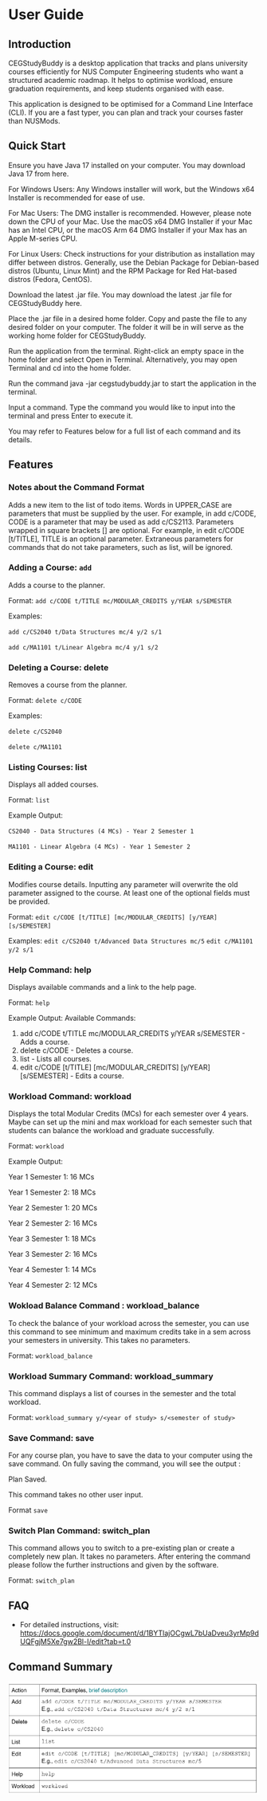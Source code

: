 # User Guide

## Introduction

CEGStudyBuddy is a desktop application that tracks and plans university courses efficiently for NUS Computer Engineering students who want a structured academic roadmap. It helps to optimise workload, ensure graduation requirements, and keep students organised with ease.

This application is designed to be optimised for a Command Line Interface (CLI). If you are a fast typer, you can plan and track your courses faster than NUSMods.


## Quick Start

Ensure you have Java 17 installed on your computer.
You may download Java 17 from here.

For Windows Users:
Any Windows installer will work, but the Windows x64 Installer is recommended for ease of use.

For Mac Users:
The DMG installer is recommended. However, please note down the CPU of your Mac.
Use the macOS x64 DMG Installer if your Mac has an Intel CPU, or the macOS Arm 64 DMG Installer if your Max has an Apple M-series CPU.

For Linux Users:
Check instructions for your distribution as installation may differ between distros. Generally, use the Debian Package for Debian-based distros (Ubuntu, Linux Mint) and the RPM Package for Red Hat-based distros (Fedora, CentOS).

Download the latest .jar file.
You may download the latest .jar file for CEGStudyBuddy here.

Place the .jar file in a desired home folder.
Copy and paste the file to any desired folder on your computer.
The folder it will be in will serve as the working home folder for CEGStudyBuddy.

Run the application from the terminal.
Right-click an empty space in the home folder and select Open in Terminal.
Alternatively, you may open Terminal and cd into the home folder.

Run the command java -jar cegstudybuddy.jar to start the application in the terminal.

Input a command.
Type the command you would like to input into the terminal and press Enter to execute it.

You may refer to Features below for a full list of each command and its details.

## Features

### Notes about the Command Format
Adds a new item to the list of todo items.
Words in UPPER_CASE are parameters that must be supplied by the user.
For example, in add c/CODE, CODE is a parameter that may be used as add c/CS2113.
Parameters wrapped in square brackets [] are optional.
For example, in edit c/CODE [t/TITLE], TITLE is an optional parameter.
Extraneous parameters for commands that do not take parameters, such as list, will be ignored.

### Adding a Course: `add`
Adds a course to the planner.

Format:
`add c/CODE t/TITLE mc/MODULAR_CREDITS y/YEAR s/SEMESTER`

Examples:

`add c/CS2040 t/Data Structures mc/4 y/2 s/1`

`add c/MA1101 t/Linear Algebra mc/4 y/1 s/2`

### Deleting a Course: delete
Removes a course from the planner.

Format:
`delete c/CODE`

Examples:

`delete c/CS2040`

`delete c/MA1101`

### Listing Courses: list
Displays all added courses.

Format:
`list`

Example Output:

`CS2040 - Data Structures (4 MCs) - Year 2 Semester 1 ` 

`MA1101 - Linear Algebra (4 MCs) - Year 1 Semester 2 `

### Editing a Course: edit
   Modifies course details.
   Inputting any parameter will overwrite the old parameter assigned to the course.
   At least one of the optional fields must be provided.

Format:
`edit c/CODE [t/TITLE] [mc/MODULAR_CREDITS] [y/YEAR] [s/SEMESTER]`

Examples:
`edit c/CS2040 t/Advanced Data Structures mc/5`
`edit c/MA1101 y/2 s/1`

### Help Command: help
Displays available commands and a link to the help page.

Format:
`help`

Example Output:
Available Commands:
1. add c/CODE t/TITLE mc/MODULAR_CREDITS y/YEAR s/SEMESTER - Adds a course.
2. delete c/CODE - Deletes a course.
3. list - Lists all courses.
4. edit c/CODE [t/TITLE] [mc/MODULAR_CREDITS] [y/YEAR] [s/SEMESTER] - Edits a course.

### Workload Command: workload
Displays the total Modular Credits (MCs) for each semester over 4 years.
Maybe can set up the mini and max workload for each semester such that students can balance the workload and graduate successfully.

Format:
`workload`

Example Output:

Year 1 Semester 1: 16 MCs

Year 1 Semester 2: 18 MCs

Year 2 Semester 1: 20 MCs

Year 2 Semester 2: 16 MCs

Year 3 Semester 1: 18 MCs

Year 3 Semester 2: 16 MCs

Year 4 Semester 1: 14 MCs

Year 4 Semester 2: 12 MCs

### Wokload Balance Command : workload_balance
To check the balance of your workload across the semester, you can use this command to see minimum and maximum credits take in a sem across your semesters in university. This takes no parameters.

Format:
`workload_balance`

### Workload Summary Command: workload_summary
This command displays a list of courses in the semester and the total workload.

Format: 
`workload_summary y/<year of study> s/<semester of study>`
### Save Command: save
For any course plan, you have to save the data to your computer using the save command. On fully saving the command, you will see the output :

Plan Saved.

This command takes no other user input.

Format 
`save`
### Switch Plan Command: switch_plan
This command allows you to switch to a pre-existing plan or create a completely new plan. It takes no parameters.
After entering the command please follow the further instructions and given by the software.

Format:
`switch_plan`

## FAQ




* For detailed instructions, visit: https://docs.google.com/document/d/1BYTlajOCgwL7bUaDveu3yrMp9dUQFgjM5Xe7gw2Bl-I/edit?tab=t.0

## Command Summary

![img_3.png](img_3.png)
